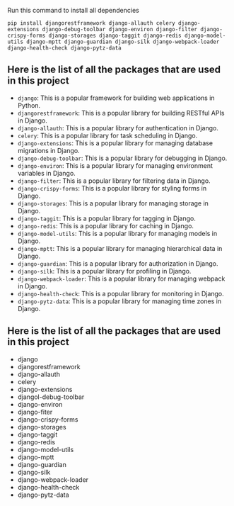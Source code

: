 Run this command to install all dependencies

`pip install djangorestframework django-allauth celery django-extensions django-debug-toolbar django-environ django-filter django-crispy-forms django-storages django-taggit django-redis django-model-utils django-mptt django-guardian django-silk django-webpack-loader django-health-check django-pytz-data`

## Here is the list of all the packages that are used in this project

- `django`: This is a popular framework for building web applications in Python.
- `djangorestframework`: This is a popular library for building RESTful APIs in Django.
- `django-allauth`: This is a popular library for authentication in Django.
- `celery`: This is a popular library for task scheduling in Django.
- `django-extensions`: This is a popular library for managing database migrations in Django.
- `django-debug-toolbar`: This is a popular library for debugging in Django.
- `django-environ`: This is a popular library for managing environment variables in Django.
- `django-filter`: This is a popular library for filtering data in Django.
- `django-crispy-forms`: This is a popular library for styling forms in Django.
- `django-storages`: This is a popular library for managing storage in Django.
- `django-taggit`: This is a popular library for tagging in Django.
- `django-redis`: This is a popular library for caching in Django.
- `django-model-utils`: This is a popular library for managing models in Django.
- `django-mptt`: This is a popular library for managing hierarchical data in Django.
- `django-guardian`: This is a popular library for authorization in Django.
- `django-silk`: This is a popular library for profiling in Django.
- `django-webpack-loader`: This is a popular library for managing webpack in Django.
- `django-health-check`: This is a popular library for monitoring in Django.
- `django-pytz-data`: This is a popular library for managing time zones in Django.

## Here is the list of all the packages that are used in this project
- django
- djangorestframework
- django-allauth
- celery
- django-extensions
- djangol-debug-toolbar
- django-environ
- django-fiter
- django-crispy-forms
- django-storages
- django-taggit
- django-redis
- django-model-utils
- django-mptt
- django-guardian
- django-silk
- django-webpack-loader
- django-health-check
- django-pytz-data

